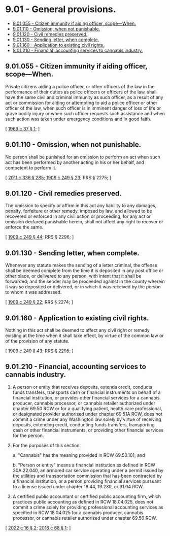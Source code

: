 # 9.01 - General provisions.
* [9.01.055 - Citizen immunity if aiding officer, scope—When.](#901055---citizen-immunity-if-aiding-officer-scopewhen)
* [9.01.110 - Omission, when not punishable.](#901110---omission-when-not-punishable)
* [9.01.120 - Civil remedies preserved.](#901120---civil-remedies-preserved)
* [9.01.130 - Sending letter, when complete.](#901130---sending-letter-when-complete)
* [9.01.160 - Application to existing civil rights.](#901160---application-to-existing-civil-rights)
* [9.01.210 - Financial, accounting services to cannabis industry.](#901210---financial-accounting-services-to-cannabis-industry)
## 9.01.055 - Citizen immunity if aiding officer, scope—When.
Private citizens aiding a police officer, or other officers of the law in the performance of their duties as police officers or officers of the law, shall have the same civil and criminal immunity as such officer, as a result of any act or commission for aiding or attempting to aid a police officer or other officer of the law, when such officer is in imminent danger of loss of life or grave bodily injury or when such officer requests such assistance and when such action was taken under emergency conditions and in good faith.

\[ [1969 c 37 § 1](https://leg.wa.gov/CodeReviser/documents/sessionlaw/1969c37.pdf?cite=1969%20c%2037%20§%201); \]

## 9.01.110 - Omission, when not punishable.
No person shall be punished for an omission to perform an act when such act has been performed by another acting in his or her behalf, and competent to perform it.

\[ [2011 c 336 § 285](https://lawfilesext.leg.wa.gov/biennium/2011-12/Pdf/Bills/Session%20Laws/Senate/5045.SL.pdf?cite=2011%20c%20336%20§%20285); [1909 c 249 § 23](https://leg.wa.gov/CodeReviser/documents/sessionlaw/1909c249.pdf?cite=1909%20c%20249%20§%2023); RRS § 2275; \]

## 9.01.120 - Civil remedies preserved.
The omission to specify or affirm in this act any liability to any damages, penalty, forfeiture or other remedy, imposed by law, and allowed to be recovered or enforced in any civil action or proceeding, for any act or omission declared punishable herein, shall not affect any right to recover or enforce the same.

\[ [1909 c 249 § 44](https://leg.wa.gov/CodeReviser/documents/sessionlaw/1909c249.pdf?cite=1909%20c%20249%20§%2044); RRS § 2296; \]

## 9.01.130 - Sending letter, when complete.
Whenever any statute makes the sending of a letter criminal, the offense shall be deemed complete from the time it is deposited in any post office or other place, or delivered to any person, with intent that it shall be forwarded; and the sender may be proceeded against in the county wherein it was so deposited or delivered, or in which it was received by the person to whom it was addressed.

\[ [1909 c 249 § 22](https://leg.wa.gov/CodeReviser/documents/sessionlaw/1909c249.pdf?cite=1909%20c%20249%20§%2022); RRS § 2274; \]

## 9.01.160 - Application to existing civil rights.
Nothing in this act shall be deemed to affect any civil right or remedy existing at the time when it shall take effect, by virtue of the common law or of the provision of any statute.

\[ [1909 c 249 § 43](https://leg.wa.gov/CodeReviser/documents/sessionlaw/1909c249.pdf?cite=1909%20c%20249%20§%2043); RRS § 2295; \]

## 9.01.210 - Financial, accounting services to cannabis industry.
1. A person or entity that receives deposits, extends credit, conducts funds transfers, transports cash or financial instruments on behalf of a financial institution, or provides other financial services for a cannabis producer, cannabis processor, or cannabis retailer authorized under chapter 69.50 RCW or for a qualifying patient, health care professional, or designated provider authorized under chapter 69.51A RCW, does not commit a crime under any Washington law solely by virtue of receiving deposits, extending credit, conducting funds transfers, transporting cash or other financial instruments, or providing other financial services for the person.

2. For the purposes of this section:

   a. "Cannabis" has the meaning provided in RCW 69.50.101; and

   b. "Person or entity" means a financial institution as defined in RCW 30A.22.040, an armored car service operating under a permit issued by the utilities and transportation commission that has been contracted by a financial institution, or a person providing financial services pursuant to a license issued under chapter 18.44, 19.230, or 31.04 RCW.

3. A certified public accountant or certified public accounting firm, which practices public accounting as defined in RCW 18.04.025, does not commit a crime solely for providing professional accounting services as specified in RCW 18.04.025 for a cannabis producer, cannabis processor, or cannabis retailer authorized under chapter 69.50 RCW.

\[ [2022 c 16 § 2](https://lawfilesext.leg.wa.gov/biennium/2021-22/Pdf/Bills/Session%20Laws/House/1210-S2.SL.pdf?cite=2022%20c%2016%20§%202); [2018 c 68 § 1](https://lawfilesext.leg.wa.gov/biennium/2017-18/Pdf/Bills/Session%20Laws/Senate/5928-S.SL.pdf?cite=2018%20c%2068%20§%201); \]

